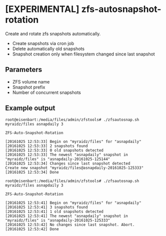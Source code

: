 # [EXPERIMENTAL] zfs-autosnapshot-rotation

Create and rotate zfs snapshots automatically.

- Create snapshots via cron job
- Delete automatically old snapshots
- Snapshot creation only when filesystem changed since last snapshot

## Parameters

- ZFS volume name
- Snapshot prefix
- Number of concurrent snapshots

## Example output

```
root@eisenbart:/media/files/admin/zfstools# ./zfsautosnap.sh myraidz/files asnapdaily 3

ZFS-Auto-Snapshot-Rotation

[20161025 12:53:33] Begin on "myraidz/files" for "asnapdaily"
[20161025 12:53:33] 2 snapshots found
[20161025 12:53:33] 0 old snapshots detected
[20161025 12:53:33] The newest "asnapdaily" snapshot in "myraidz/files" is "asnapdaily-20161025-125144"
[20161025 12:53:34] Changes since last snapshot detected
Create new snapshot "myraidz/files@asnapdaily-20161025-125333"
[20161025 12:53:34] Done

root@eisenbart:/media/files/admin/zfstools# ./zfsautosnap.sh myraidz/files asnapdaily 3

ZFS-Auto-Snapshot-Rotation

[20161025 12:53:41] Begin on "myraidz/files" for "asnapdaily"
[20161025 12:53:41] 3 snapshots found
[20161025 12:53:41] 1 old snapshots detected
[20161025 12:53:41] The newest "asnapdaily" snapshot in "myraidz/files" is "asnapdaily-20161025-125333"
[20161025 12:53:42] No changes since last snapshot. Abort.
[20161025 12:53:42] Done
```
